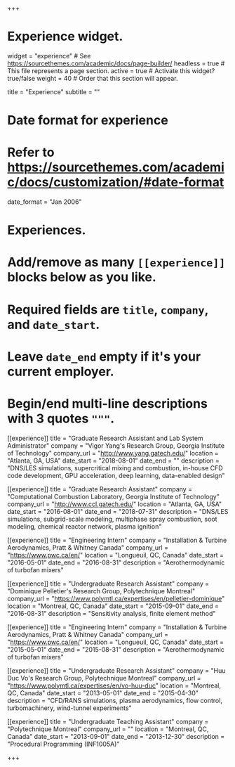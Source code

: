 +++
# Experience widget.
widget = "experience"  # See https://sourcethemes.com/academic/docs/page-builder/
headless = true  # This file represents a page section.
active = true  # Activate this widget? true/false
weight = 40  # Order that this section will appear.

title = "Experience"
subtitle = ""

# Date format for experience
#   Refer to https://sourcethemes.com/academic/docs/customization/#date-format

date_format = "Jan 2006"

# Experiences.
#   Add/remove as many `[[experience]]` blocks below as you like.
#   Required fields are `title`, `company`, and `date_start`.
#   Leave `date_end` empty if it's your current employer.
#   Begin/end multi-line descriptions with 3 quotes `"""`.

[[experience]]
  title = "Graduate Research Assistant and Lab System Administrator"
  company = "Vigor Yang's Research Group, Georgia Institute of Technology"
  company_url = "http://www.yang.gatech.edu/"
  location = "Atlanta, GA, USA"
  date_start = "2018-08-01"
  date_end = ""
  description = "DNS/LES simulations, supercritical mixing and combustion, in-house CFD code development, GPU acceleration, deep learning, data-enabled design"

[[experience]]
  title = "Graduate Research Assistant"
  company = "Computational Combustion Laboratory, Georgia Institute of Technology"
  company_url = "http://www.ccl.gatech.edu/"
  location = "Atlanta, GA, USA"
  date_start = "2016-08-01"
  date_end = "2018-07-31"
  description = "DNS/LES simulations, subgrid-scale modeling, multiphase spray combustion, soot modeling, chemical reactor network, plasma ignition"

[[experience]]
  title = "Engineering Intern"
  company = "Installation & Turbine Aerodynamics, Pratt & Whitney Canada"
  company_url = "https://www.pwc.ca/en/"
  location = "Longueuil, QC, Canada"
  date_start = "2016-05-01"
  date_end = "2016-08-31"
  description = "Aerothermodynamic of turbofan mixers"

[[experience]]
  title = "Undergraduate Research Assistant"
  company = "Dominique Pelletier's Research Group, Polytechnique Montreal"
  company_url = "https://www.polymtl.ca/expertises/en/pelletier-dominique"
  location = "Montreal, QC, Canada"
  date_start = "2015-09-01"
  date_end = "2016-08-31"
  description = "Sensitivity analysis, finite element method"

[[experience]]
  title = "Engineering Intern"
  company = "Installation & Turbine Aerodynamics, Pratt & Whitney Canada"
  company_url = "https://www.pwc.ca/en/"
  location = "Longueuil, QC, Canada"
  date_start = "2015-05-01"
  date_end = "2015-08-31"
  description = "Aerothermodynamic of turbofan mixers"

[[experience]]
  title = "Undergraduate Research Assistant"
  company = "Huu Duc Vo's Research Group, Polytechnique Montreal"
  company_url = "https://www.polymtl.ca/expertises/en/vo-huu-duc"
  location = "Montreal, QC, Canada"
  date_start = "2013-05-01"
  date_end = "2015-04-30"
  description = "CFD/RANS simulations, plasma aerodynamics, flow control, turbomachinery, wind-tunnel experiments"

[[experience]]
  title = "Undergraduate Teaching Assistant"
  company = "Polytechnique Montreal"
  company_url = ""
  location = "Montreal, QC, Canada"
  date_start = "2013-09-01"
  date_end = "2013-12-30"
  description = "Procedural Programming (INF1005A)"


+++
